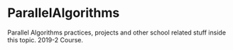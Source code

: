 # ParallelAlgorithms
Parallel Algorithms practices, projects and other school related stuff inside this topic. 2019-2 Course.
